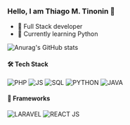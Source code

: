 ### Hello, I am Thiago M. Tinonin 👋

- 🔭 Full Stack developer
- 🌱 Currently learning Python

![Anurag's GitHub stats](https://github-readme-stats.vercel.app/api?username=ttinonin&theme=algolia&show_icons=true&rank_icon=github)

#### 🛠️ Tech Stack

![PHP](https://img.shields.io/badge/PHP-777BB4?logo=php&logoColor=white)
![JS](https://shields.io/badge/JavaScript-F7DF1E?logo=JavaScript&logoColor=000&style=flat-square)
![SQL](https://img.shields.io/badge/-SQL-000?&logo=MySQL&logoColor=4479A1)
![PYTHON](https://img.shields.io/badge/Python-3.11-blue?logo=python)
![JAVA](https://img.shields.io/badge/Java-000000?logo=OpenJDK)

#### 🧩 Frameworks

![LARAVEL](https://img.shields.io/badge/Laravel-v10-FF2D20?style=for-the-badge&logo=laravel&logoColor=white)
![REACT JS](https://img.shields.io/badge/-ReactJs-61DAFB?logo=react&logoColor=white&style=for-the-badge)
